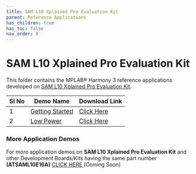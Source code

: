 ```yaml
---
title: SAM L10 Xplained Pro Evaluation Kit
parent: Reference Applications
has_children: true
has_toc: false
nav_order: 8
---
```


# SAM L10 Xplained Pro Evaluation Kit

This folder contains the MPLAB® Harmony 3 reference applications developed on [SAM L10 Xplained Pro Evaluation Kit](https://www.microchip.com/Developmenttools/ProductDetails/DM320204).   

|SI No| Demo Name | Download Link |
| --- | --- | -- |
| 1 | [Getting Started](./saml10_getting_started/readme.md) | [Click Here](https://github.com/MicrochipTech/MPLAB-Harmony-Reference-Apps/releases/latest/download/saml10_getting_started.zip) |
| 2 | [Low Power](./saml10_low_power/readme.md) |  [Click Here](https://github.com/MicrochipTech/MPLAB-Harmony-Reference-Apps/releases/latest/download/saml10_low_power.zip) |

### More Application Demos

For more application demos on **SAM L10 Xplained Pro Evaluation Kit** and other Development Boards/Kits having the same part number **(ATSAML10E16A)** <a href="" target="_blank"> CLICK HERE </a> (Coming Soon)
